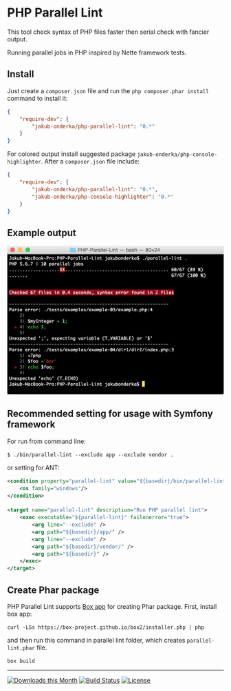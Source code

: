 # PHP Parallel Lint
This tool check syntax of PHP files faster then serial check with fancier output.

Running parallel jobs in PHP inspired by Nette framework tests.


## Install
Just create a `composer.json` file and run the `php composer.phar install` command to install it:

```json
{
    "require-dev": {
        "jakub-onderka/php-parallel-lint": "0.*"
    }
}
```

For colored output install suggested package `jakub-onderka/php-console-highlighter`. After a `composer.json` file include:

```json
{
    "require-dev": {
        "jakub-onderka/php-parallel-lint": "0.*",
        "jakub-onderka/php-console-highlighter": "0.*"
    }
}
```


## Example output
![Alt text](/tests/examples/example-images/use-error.png?raw=true "Example use of tool with error")


## Recommended setting for usage with Symfony framework
For run from command line:

```
$ ./bin/parallel-lint --exclude app --exclude vendor .
```

or setting for ANT:

```xml
<condition property="parallel-lint" value="${basedir}/bin/parallel-lint.bat" else="${basedir}/bin/parallel-lint">
    <os family="windows"/>
</condition>

<target name="parallel-lint" description="Run PHP parallel lint">
    <exec executable="${parallel-lint}" failonerror="true">
        <arg line="--exclude" />
        <arg path="${basedir}/app/" />
        <arg line="--exclude" />
        <arg path="${basedir}/vendor/" />
        <arg path="${basedir}" />
    </exec>
</target>
```

## Create Phar package
PHP Parallel Lint supports [Box app](https://box-project.github.io/box2/) for creating Phar package. First, install box app:

```
curl -LSs https://box-project.github.io/box2/installer.php | php
```

and then run this command in parallel lint folder, which creates `parallel-lint.phar` file.

```
box build
```

------

[![Downloads this Month](https://img.shields.io/packagist/dm/jakub-onderka/php-parallel-lint.svg)](https://packagist.org/packages/jakub-onderka/php-parallel-lint)
[![Build Status](https://travis-ci.org/JakubOnderka/PHP-Parallel-Lint.svg?branch=master)](https://travis-ci.org/JakubOnderka/PHP-Parallel-Lint)
[![License](https://poser.pugx.org/jakub-onderka/php-parallel-lint/license.svg)](https://packagist.org/packages/jakub-onderka/php-parallel-lint)
